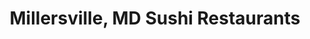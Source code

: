 ---
layout: city
title: Millersville, MD Sushi Restaurants
permalink: /maryland/millersville/
stateAbbr: MD
stateName: Maryland
cityName: Millersville
---